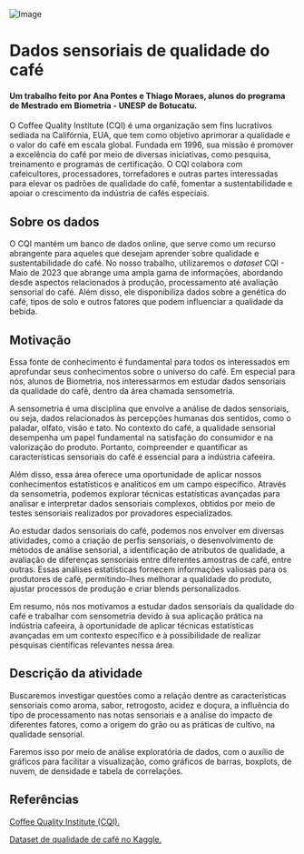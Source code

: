 ![Image](https://www.tastingtable.com/img/gallery/20-different-types-of-coffee-explained/intro-1659544996.jpg)

# Dados sensoriais de qualidade do café

####  Um trabalho feito por Ana Pontes e Thiago Moraes, alunos do programa de Mestrado em Biometria - UNESP de Botucatu.

O Coffee Quality Institute (CQI) é uma organização sem fins lucrativos sediada na Califórnia, EUA, que tem como objetivo aprimorar a qualidade e o valor do café em escala global. Fundada em 1996, sua missão é promover a excelência do café por meio de diversas iniciativas, como pesquisa, treinamento e programas de certificação. O CQI colabora com cafeicultores, processadores, torrefadores e outras partes interessadas para elevar os padrões de qualidade do café, fomentar a sustentabilidade e apoiar o crescimento da indústria de cafés especiais.

## Sobre os dados

O CQI mantém um banco de dados online, que serve como um recurso abrangente para aqueles que desejam aprender sobre qualidade e sustentabilidade do café. No nosso trabalho, utilizaremos o *dataset* CQI - Maio de 2023 que abrange uma ampla gama de informações, abordando desde aspectos relacionados à produção, processamento até avaliação sensorial do café. Além disso, ele disponibiliza dados sobre a genética do café, tipos de solo e outros fatores que podem influenciar a qualidade da bebida. 

## Motivação

Essa fonte de conhecimento é fundamental para todos os interessados em aprofundar seus conhecimentos sobre o universo do café. Em especial para nós, alunos de Biometria, nos interessarmos em estudar dados sensoriais da qualidade do café, dentro da área chamada sensometria.

A sensometria é uma disciplina que envolve a análise de dados sensoriais, ou seja, dados relacionados às percepções humanas dos sentidos, como o paladar, olfato, visão e tato. No contexto do café, a qualidade sensorial desempenha um papel fundamental na satisfação do consumidor e na valorização do produto. Portanto, compreender e quantificar as características sensoriais do café é essencial para a indústria cafeeira.

Além disso, essa área oferece uma oportunidade de aplicar nossos conhecimentos estatísticos e analíticos em um campo específico. Através da sensometria, podemos explorar técnicas estatísticas avançadas para analisar e interpretar dados sensoriais complexos, obtidos por meio de testes sensoriais realizados por provadores especializados.

Ao estudar dados sensoriais do café, podemos nos envolver em diversas atividades, como a criação de perfis sensoriais, o desenvolvimento de métodos de análise sensorial, a identificação de atributos de qualidade, a avaliação de diferenças sensoriais entre diferentes amostras de café, entre outras. Essas análises estatísticas fornecem informações valiosas para os produtores de café, permitindo-lhes melhorar a qualidade do produto, ajustar processos de produção e criar blends personalizados. 

Em resumo, nós nos motivamos a estudar dados sensoriais da qualidade do café e trabalhar com sensometria devido à sua aplicação prática na indústria cafeeira, à oportunidade de aplicar técnicas estatísticas avançadas em um contexto específico e à possibilidade de realizar pesquisas científicas relevantes nessa área.

## Descrição da atividade

Buscaremos investigar questões como a relação dentre as características sensoriais como aroma, sabor, retrogosto, acidez e doçura, a influência do tipo de processamento nas notas sensoriais e a análise do impacto de diferentes fatores, como a origem do grão ou as práticas de cultivo, na qualidade sensorial. 

Faremos isso por meio de análise exploratória de dados, com o auxílio de gráficos para facilitar a visualização, como gráficos de barras, boxplots, de nuvem, de densidade e tabela de correlações.

## Referências

[Coffee Quality Institute (CQI).](https://www.kaggle.com/datasets/fatihb/coffee-quality-data-cqi)

[Dataset de qualidade de café no Kaggle.](https://www.kaggle.com/datasets/fatihb/coffee-quality-data-cqi)

